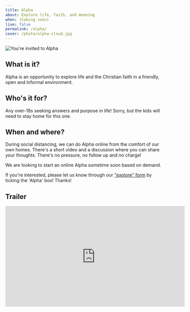 ```yaml
---
title: Alpha
about: Explore life, faith, and meaning
when: (Coming soon)
live: false
permalink: /alpha/
cover: /photo/alpha-cloud.jpg
---
```


![You're invited to Alpha](/photo/alpha1.jpg)

## What is it? ##

Alpha is an opportunity to explore life and the Christian faith in a friendly, open and informal environment.

## Who's it for? ##

Any over-18s seeking answers and purpose in life! Sorry, but the kids will need to stay home for this one.

## When and where? ##

During social distancing, we can do Alpha online from the comfort of our own homes. There's a short video and a discussion where you can share your thoughts. There's no pressure, no follow up and no charge!

We are looking to start an online Alpha sometime soon based on demand.

If you're interested, please let us know through our ["explore" form](/explore/) by ticking the 'Alpha' box! Thanks!

## Trailer

<iframe class="db center" width="560" height="315" src="https://www.youtube.com/embed/fViYK_Xb3Wg" frameborder="0" allow="accelerometer; autoplay; encrypted-media; gyroscope; picture-in-picture" allowfullscreen></iframe>
